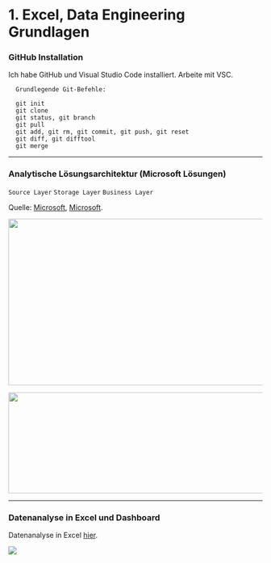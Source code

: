# 1. Excel, Data Engineering Grundlagen

### GitHub Installation
Ich habe GitHub und Visual Studio Code installiert. Arbeite mit VSC.

      Grundlegende Git-Befehle:

      git init
      git clone
      git status, git branch
      git pull
      git add, git rm, git commit, git push, git reset
      git diff, git difftool
      git merge
---
### Analytische Lösungsarchitektur (Microsoft Lösungen)

``` Source Layer ```
``` Storage Layer ```
``` Business Layer ```

Quelle: [Microsoft](https://ms-f1-sites-02-we.azurewebsites.net/en-us/story/1642494564702299934-nagelgroup-azure-de), [Microsoft](https://learn.microsoft.com/en-us/power-bi/guidance/center-of-excellence-business-intelligence-solution-architecture).
<p>
<img src= "https://github.com/oksana-da/DE-101/blob/main/module1/101.png" width="520" height="330">
</p>

<p>
<img src= "https://github.com/oksana-da/DE-101/blob/main/module1/102.png" width="520" height="200">
</p>

---

### Datenanalyse in Excel und Dashboard

Datenanalyse in Excel [hier](https://github.com/oksana-da/DE-101/blob/main/modul1_excel/SolutionSuperStore.xlsx).

<p>
<img src= "https://github.com/oksana-da/DE-101/blob/main/module1/103.png">
</p>
